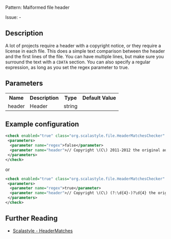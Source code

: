 Pattern: Malformed file header

Issue: -

## Description

A lot of projects require a header with a copyright notice, or they require a license in each file. This does a simple text comparison between the header and the first lines of the file. You can have multiple lines, but make sure you surround the text with a `CDATA` section. You can also specify a regular expression, as long as you set the regex parameter to true.

## Parameters
<table><tr><th>Name</th><th>Description</th><th>Type</th><th>Default Value</th></tr><tr><td>header</td>
        <td>Header</td>
        <td>string</td>
        <td></td>
      </tr></table>

## Example configuration

```xml
<check enabled="true" class="org.scalastyle.file.HeaderMatchesChecker" level="warning">
 <parameters>
  <parameter name="regex">false</parameter>
  <parameter name="header">// Copyright \(C\) 2011-2012 the original author or authors.</parameter>
 </parameters>
</check>
```
or

```xml
<check enabled="true" class="org.scalastyle.file.HeaderMatchesChecker" level="warning">
 <parameters>
  <parameter name="regex">true</parameter>
  <parameter name="header">// Copyright \(C\) (?:\d{4}-)?\d{4} the original author or authors.</parameter>
 </parameters>
</check>
```
<a name="org_scalastyle_file_IndentationChecker" />

## Further Reading

* [Scalastyle - HeaderMatches](http://www.scalastyle.org/rules-1.0.0.html#org_scalastyle_file_HeaderMatchesChecker)